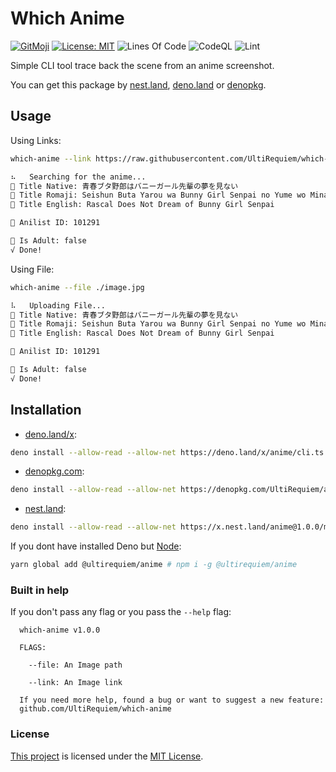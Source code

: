 # Which Anime

[![GitMoji](https://img.shields.io/badge/Gitmoji-%F0%9F%8E%A8%20-FFDD67.svg)](https://gitmoji.dev)
[![License: MIT](https://img.shields.io/badge/License-MIT-blue.svg)](https://opensource.org/licenses/MIT)
![Lines Of Code](https://img.shields.io/tokei/lines/github.com/UltiRequiem/which-anime?color=blue&label=Total%20Lines)
![CodeQL](https://github.com/UltiRequiem/which-anime/workflows/CodeQL/badge.svg)
![Lint](https://github.com/UltiRequiem/which-anime/workflows/Lint/badge.svg)

Simple CLI tool trace back the scene from an anime screenshot.

You can get this package by [nest.land](https://nest.land/package/anime),
[deno.land](https://deno.land/x/anime) or
[denopkg](https://denopkg.com/UltiRequiem/which-anime/mod.ts).

## Usage

Using Links:

```bash
which-anime --link https://raw.githubusercontent.com/UltiRequiem/which-anime/main/image.jpg

⠦   Searching for the anime...
🌸 Title Native: 青春ブタ野郎はバニーガール先輩の夢を見ない
🗻 Title Romaji: Seishun Buta Yarou wa Bunny Girl Senpai no Yume wo Minai
🗽 Title English: Rascal Does Not Dream of Bunny Girl Senpai

💠 Anilist ID: 101291

🍓 Is Adult: false
√ Done!
```

Using File:

```bash
which-anime --file ./image.jpg

⠧   Uploading File...
🌸 Title Native: 青春ブタ野郎はバニーガール先輩の夢を見ない
🗻 Title Romaji: Seishun Buta Yarou wa Bunny Girl Senpai no Yume wo Minai
🗽 Title English: Rascal Does Not Dream of Bunny Girl Senpai

💠 Anilist ID: 101291

🍓 Is Adult: false
√ Done!
```

## Installation

- [deno.land/x](https://deno.land/x/anime/cli.ts):

```bash
deno install --allow-read --allow-net https://deno.land/x/anime/cli.ts
```

- [denopkg.com](https://denopkg.com/UltiRequiem/anime/cli.ts):

```bash
deno install --allow-read --allow-net https://denopkg.com/UltiRequiem/anime/cli.ts
```

- [nest.land](https://x.nest.land/anime/cli.ts):

```bash
deno install --allow-read --allow-net https://x.nest.land/anime@1.0.0/mod.ts
```

If you dont have installed Deno but
[Node](https://www.npmjs.com/package/@ultirequiem/anime):

```bash
yarn global add @ultirequiem/anime # npm i -g @ultirequiem/anime
```

### Built in help

If you don't pass any flag or you pass the `--help` flag:

```
  which-anime v1.0.0

  FLAGS:

    --file: An Image path

    --link: An Image link

  If you need more help, found a bug or want to suggest a new feature:
  github.com/UltiRequiem/which-anime
```

### License

[This project](https://deno.land/x/anime) is licensed under the
[MIT License](./LICENSE.md).
